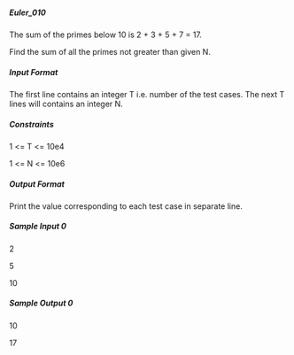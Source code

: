 ##### Euler_010
The sum of the primes below 10 is 2 + 3 + 5 + 7 = 17.

Find the sum of all the primes not greater than given N.

##### Input Format

The first line contains an integer T i.e. number of the test cases.
The next T lines will contains an integer N.

##### Constraints

1 <= T <= 10e4

1 <= N <= 10e6

##### Output Format

Print the value corresponding to each test case in separate line.

##### Sample Input 0

2

5

10

##### Sample Output 0

10

17
